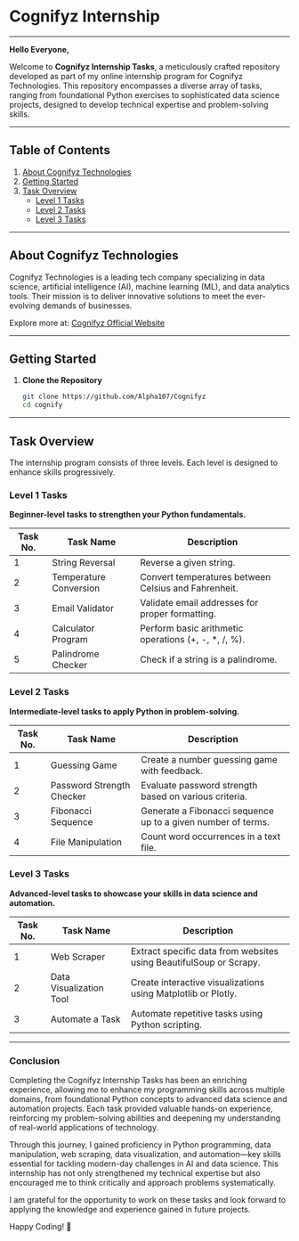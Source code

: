 # Cognifyz Internship

---

**Hello Everyone,** 

Welcome to **Cognifyz Internship Tasks**, a meticulously crafted repository developed as part of my online internship program for Cognifyz Technologies. This repository encompasses a diverse array of tasks, ranging from foundational Python exercises to sophisticated data science projects, designed to develop technical expertise and problem-solving skills.

---

## Table of Contents

1. [About Cognifyz Technologies](#about-cognifyz-technologies)
2. [Getting Started](#getting-started)
3. [Task Overview](#task-overview)
   - [Level 1 Tasks](#level-1-tasks)
   - [Level 2 Tasks](#level-2-tasks)
   - [Level 3 Tasks](#level-3-tasks)

---

## About Cognifyz Technologies

Cognifyz Technologies is a leading tech company specializing in data science, artificial intelligence (AI), machine learning (ML), and data analytics tools. Their mission is to deliver innovative solutions to meet the ever-evolving demands of businesses.

Explore more at: [Cognifyz Official Website](https://cognifyz.com/)

---

## Getting Started

1. **Clone the Repository**
   ```bash
   git clone https://github.com/Alpha107/Cognifyz
   cd cognify
   ```

---

## Task Overview

The internship program consists of three levels. Each level is designed to enhance skills progressively.

### Level 1 Tasks

**Beginner-level tasks to strengthen your Python fundamentals.**

| Task No. | Task Name                | Description                                                        |
|----------|--------------------------|--------------------------------------------------------------------|
| 1        | String Reversal          | Reverse a given string.                                           |
| 2        | Temperature Conversion  | Convert temperatures between Celsius and Fahrenheit.              |
| 3        | Email Validator          | Validate email addresses for proper formatting.                   |
| 4        | Calculator Program       | Perform basic arithmetic operations (+, -, *, /, %).              |
| 5        | Palindrome Checker       | Check if a string is a palindrome.                                |

### Level 2 Tasks

**Intermediate-level tasks to apply Python in problem-solving.**

| Task No. | Task Name                | Description                                                        |
|----------|--------------------------|--------------------------------------------------------------------|
| 1        | Guessing Game            | Create a number guessing game with feedback.                      |
| 2        | Password Strength Checker | Evaluate password strength based on various criteria.             |
| 3        | Fibonacci Sequence       | Generate a Fibonacci sequence up to a given number of terms.      |
| 4        | File Manipulation        | Count word occurrences in a text file.                            |

### Level 3 Tasks

**Advanced-level tasks to showcase your skills in data science and automation.**

| Task No. | Task Name                | Description                                                        |
|----------|--------------------------|--------------------------------------------------------------------|
| 1        | Web Scraper              | Extract specific data from websites using BeautifulSoup or Scrapy.|
| 2        | Data Visualization Tool  | Create interactive visualizations using Matplotlib or Plotly.     |
| 3        | Automate a Task          | Automate repetitive tasks using Python scripting.                 |

---

### Conclusion 
Completing the Cognifyz Internship Tasks has been an enriching experience, allowing me to enhance my programming skills across multiple domains, from foundational Python concepts to advanced data science and automation projects. Each task provided valuable hands-on experience, reinforcing my problem-solving abilities and deepening my understanding of real-world applications of technology.

Through this journey, I gained proficiency in Python programming, data manipulation, web scraping, data visualization, and automation—key skills essential for tackling modern-day challenges in AI and data science. This internship has not only strengthened my technical expertise but also encouraged me to think critically and approach problems systematically.

I am grateful for the opportunity to work on these tasks and look forward to applying the knowledge and experience gained in future projects.

Happy Coding! 🚀
